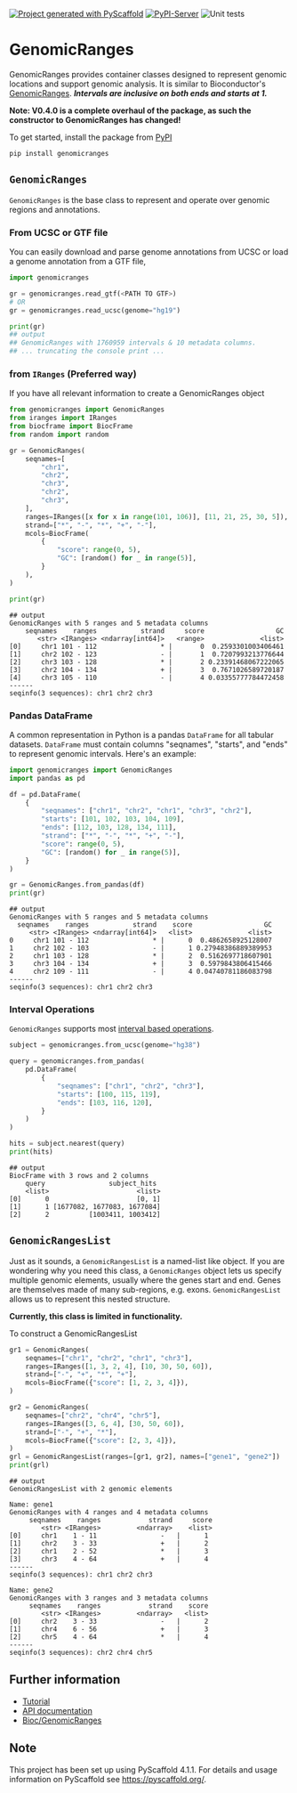 [![Project generated with PyScaffold](https://img.shields.io/badge/-PyScaffold-005CA0?logo=pyscaffold)](https://pyscaffold.org/)
[![PyPI-Server](https://img.shields.io/pypi/v/GenomicRanges.svg)](https://pypi.org/project/GenomicRanges/)
![Unit tests](https://github.com/BiocPy/GenomicRanges/actions/workflows/pypi-test.yml/badge.svg)

# GenomicRanges

GenomicRanges provides container classes designed to represent genomic locations and support genomic analysis. It is similar to Bioconductor's [GenomicRanges](https://bioconductor.org/packages/release/bioc/html/GenomicRanges.html). **_Intervals are inclusive on both ends and starts at 1._**

**Note: V0.4.0 is a complete overhaul of the package, as such the constructor to GenomicRanges has changed!**

To get started, install the package from [PyPI](https://pypi.org/project/genomicranges/)

```shell
pip install genomicranges
```

## `GenomicRanges`

`GenomicRanges` is the base class to represent and operate over genomic regions and annotations.

### From UCSC or GTF file

You can easily download and parse genome annotations from UCSC or load a genome annotation from a GTF file,

```python
import genomicranges

gr = genomicranges.read_gtf(<PATH TO GTF>)
# OR
gr = genomicranges.read_ucsc(genome="hg19")

print(gr)
## output
## GenomicRanges with 1760959 intervals & 10 metadata columns.
## ... truncating the console print ...
```

### from `IRanges` (Preferred way)

If you have all relevant information to create a GenomicRanges object

```python
from genomicranges import GenomicRanges
from iranges import IRanges
from biocframe import BiocFrame
from random import random

gr = GenomicRanges(
    seqnames=[
        "chr1",
        "chr2",
        "chr3",
        "chr2",
        "chr3",
    ],
    ranges=IRanges([x for x in range(101, 106)], [11, 21, 25, 30, 5]),
    strand=["*", "-", "*", "+", "-"],
    mcols=BiocFrame(
        {
            "score": range(0, 5),
            "GC": [random() for _ in range(5)],
        }
    ),
)

print(gr)
```

    ## output
    GenomicRanges with 5 ranges and 5 metadata columns
        seqnames    ranges           strand     score                  GC
           <str> <IRanges> <ndarray[int64]>   <range>              <list>
    [0]     chr1 101 - 112                * |       0  0.2593301003406461
    [1]     chr2 102 - 123                - |       1  0.7207993213776644
    [2]     chr3 103 - 128                * |       2 0.23391468067222065
    [3]     chr2 104 - 134                + |       3  0.7671026589720187
    [4]     chr3 105 - 110                - |       4 0.03355777784472458
    ------
    seqinfo(3 sequences): chr1 chr2 chr3

### Pandas DataFrame

A common representation in Python is a pandas `DataFrame` for all tabular datasets. `DataFrame` must contain columns "seqnames", "starts", and "ends" to represent genomic intervals. Here's an example:

```python
import genomicranges import GenomicRanges
import pandas as pd

df = pd.DataFrame(
    {
        "seqnames": ["chr1", "chr2", "chr1", "chr3", "chr2"],
        "starts": [101, 102, 103, 104, 109],
        "ends": [112, 103, 128, 134, 111],
        "strand": ["*", "-", "*", "+", "-"],
        "score": range(0, 5),
        "GC": [random() for _ in range(5)],
    }
)

gr = GenomicRanges.from_pandas(df)
print(gr)
```

    ## output
    GenomicRanges with 5 ranges and 5 metadata columns
      seqnames    ranges           strand    score                  GC
         <str> <IRanges> <ndarray[int64]>   <list>              <list>
    0     chr1 101 - 112                * |      0  0.4862658925128007
    1     chr2 102 - 103                - |      1 0.27948386889389953
    2     chr1 103 - 128                * |      2  0.5162697718607901
    3     chr3 104 - 134                + |      3  0.5979843806415466
    4     chr2 109 - 111                - |      4 0.04740781186083798
    ------
    seqinfo(3 sequences): chr1 chr2 chr3

### Interval Operations

`GenomicRanges` supports most [interval based operations](https://bioconductor.org/packages/release/bioc/html/GenomicRanges.html).

```python
subject = genomicranges.from_ucsc(genome="hg38")

query = genomicranges.from_pandas(
    pd.DataFrame(
        {
            "seqnames": ["chr1", "chr2", "chr3"],
            "starts": [100, 115, 119],
            "ends": [103, 116, 120],
        }
    )
)

hits = subject.nearest(query)
print(hits)
```

    ## output
    BiocFrame with 3 rows and 2 columns
        query                subject_hits
        <list>                      <list>
    [0]      0                      [0, 1]
    [1]      1 [1677082, 1677083, 1677084]
    [2]      2          [1003411, 1003412]

## `GenomicRangesList`

Just as it sounds, a `GenomicRangesList` is a named-list like object. If you are wondering why you need this class, a `GenomicRanges` object lets us specify multiple genomic elements, usually where the genes start and end. Genes are themselves made of many sub-regions, e.g. exons. `GenomicRangesList` allows us to represent this nested structure.

**Currently, this class is limited in functionality.**

To construct a GenomicRangesList

```python
gr1 = GenomicRanges(
    seqnames=["chr1", "chr2", "chr1", "chr3"],
    ranges=IRanges([1, 3, 2, 4], [10, 30, 50, 60]),
    strand=["-", "+", "*", "+"],
    mcols=BiocFrame({"score": [1, 2, 3, 4]}),
)

gr2 = GenomicRanges(
    seqnames=["chr2", "chr4", "chr5"],
    ranges=IRanges([3, 6, 4], [30, 50, 60]),
    strand=["-", "+", "*"],
    mcols=BiocFrame({"score": [2, 3, 4]}),
)
grl = GenomicRangesList(ranges=[gr1, gr2], names=["gene1", "gene2"])
print(grl)
```

    ## output
    GenomicRangesList with 2 genomic elements           
                                                        
    Name: gene1                                        
    GenomicRanges with 4 ranges and 4 metadata columns 
         seqnames    ranges            strand     score   
            <str> <IRanges>         <ndarray>    <list>          
    [0]     chr1    1 - 11                -   |      1   
    [1]     chr2    3 - 33                +   |      2   
    [2]     chr1    2 - 52                *   |      3   
    [3]     chr3    4 - 64                +   |      4   
    ------                                             
    seqinfo(3 sequences): chr1 chr2 chr3               
    
    Name: gene2                                        
    GenomicRanges with 3 ranges and 3 metadata columns 
         seqnames    ranges            strand    score   
            <str> <IRanges>         <ndarray>   <list>          
    [0]     chr2    3 - 33                -   |      2   
    [1]     chr4    6 - 56                +   |      3   
    [2]     chr5    4 - 64                *   |      4   
    ------                                             
    seqinfo(3 sequences): chr2 chr4 chr5               

## Further information

- [Tutorial](https://biocpy.github.io/GenomicRanges/tutorial.html)
- [API documentation](https://biocpy.github.io/GenomicRanges/api/modules.html)
- [Bioc/GenomicRanges](https://bioconductor.org/packages/release/bioc/html/GenomicRanges.html)

<!-- pyscaffold-notes -->

## Note

This project has been set up using PyScaffold 4.1.1. For details and usage
information on PyScaffold see https://pyscaffold.org/.
